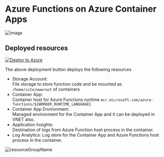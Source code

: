 # Azure Functions on Azure Container Apps
![image](https://user-images.githubusercontent.com/4566555/219943288-617fb65f-d2af-4208-976d-24b866ef9783.png)

## Deployed resources
[![Deploy to Azure](https://aka.ms/deploytoazurebutton)](https://portal.azure.com/#create/Microsoft.Template/uri/https%3A%2F%2Fraw.githubusercontent.com%2Fhorihiro%2Ffunctions-on-azure-containerapp%2Fjson_template%2Fmain.json)

The above deployment button deploys the following resources

  - Storage Account:  
    File storage to store function code and be mounted as `/home/site/wwwroot` of containers
  - Container App:  
    Container host for Azure Functions runtime `mcr.microsoft.com/azure-functions/${WORKER_RUNTIME_LANGUAGE}`
  - Container App Environment:  
    Managed environment for the Container App and it can be deployed in VNET also.
  - Application Insights:  
    Destination of logs from Azure Function host process in the container.
  - Log Analytics:
    Log store for the Container App and Azure Functions host process in the container.

![resourceGroupName](https://user-images.githubusercontent.com/4566555/220277151-3d122b8c-c265-4ab0-8a3e-986fbbc1f1f0.png)
